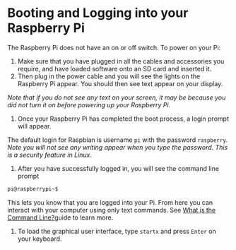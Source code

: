 # Booting and Logging into your Raspberry Pi 

The Raspberry Pi does not have an on or off switch. To power on your Pi:

1. Make sure that you have plugged in all the cables and accessories you require, and have loaded software onto an SD card and inserted it.
1. Then plug in the power cable and you will see the lights on the Raspberry Pi appear. You should then see text appear on your display.

  *Note that if you do not see any text on your screen, it may be because you did not turn it on before powering up your Raspberry Pi.*

1. Once your Raspberry Pi has completed the boot process, a login prompt will appear. 

  The default login for Raspbian is username `pi` with the password `raspberry`. 
  *Note you will not see any writing appear when you type the password. This is a security feature in Linux.*

1. After you have successfully logged in, you will see the command line prompt 

  ```bash
  pi@raspberrypi~$
  ```
  This lets you know that you are logged into your Pi. From here you can interact with your computer using only text commands. See [What is the Command Line?](command-line-guide.md)guide to learn more.

1. To load the graphical user interface, type `startx` and press `Enter` on your keyboard.
